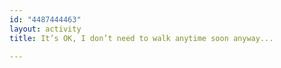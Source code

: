 ```yaml
---
id: "4487444463"
layout: activity
title: It’s OK, I don’t need to walk anytime soon anyway...

---
```

